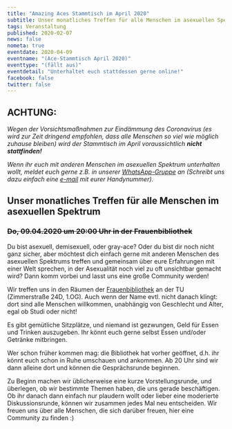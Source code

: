 ```yaml
---
title: "Amazing Aces Stammtisch im April 2020"
subtitle: Unser monatliches Treffen für alle Menschen im asexuellen Spektrum
tags: Veranstaltung
published: 2020-02-07
news: false
nometa: true
eventdate: 2020-04-09
eventname: "(Ace-Stammtisch April 2020)"
eventtype: "(fällt aus)"
eventdetail: "Unterhaltet euch stattdessen gerne online!"
facebook: false
twitter: false
---
```


## ACHTUNG:

*Wegen der Vorsichtsmaßnahmen zur Eindämmung des Coronavirus (es wird zur Zeit dringend empfohlen, dass alle Menschen so viel wie möglich zuhause bleiben) wird der Stammtisch im April voraussichtlich* _**nicht stattfinden!**_

*Wenn ihr euch mit anderen Menschen im asexuellen Spektrum unterhalten wollt, meldet euch gerne z.B. in unserer [WhatsApp-Gruppe](/whatsapp/) an (Schreibt uns dazu einfach eine [e-mail](/kontakt/) mit eurer Handynummer).*

## Unser monatliches Treffen für alle Menschen im asexuellen Spektrum

### <s>Do, 09.04.2020 um 20:00 Uhr in der Frauenbibliothek</s>

Du bist asexuell, demisexuell, oder gray-ace?
Oder du bist dir noch nicht ganz sicher, aber möchtest dich einfach gerne mit anderen Menschen des asexuellen Spektrums treffen und gemeinsam über eure Erfahrungen mit einer Welt sprechen, in der Asexualität noch viel zu oft unsichtbar gemacht wird?
Dann komm vorbei und lasst uns eine große Community werden!

Wir treffen uns in den Räumen der [Frauenbibliothek](https://www.frauenbib-bs.de) an der TU (Zimmerstraße 24D, 1.OG). Auch wenn der Name evtl. nicht danach klingt: dort sind alle Menschen willkommen, unabhängig von Geschlecht und Alter, egal ob Studi oder nicht!

Es gibt gemütliche Sitzplätze, und niemand ist gezwungen, Geld für Essen und Trinken auszugeben. Ihr könnt euch gerne selbst Essen und/oder Getränke mitbringen.

Wer schon früher kommen mag: die Bibliothek hat vorher geöffnet, d.h. ihr könnt euch schon in Ruhe umschauen und ankommen. Ab 20 Uhr sind wir dann alleine dort und können die Gesprächsrunde beginnen.

Zu Beginn machen wir üblicherweise eine kurze Vorstellungsrunde, und überlegen, ob wir bestimmte Themen haben, die uns gerade beschäftigen.
Ob ihr danach dann einfach nur plaudern wollt oder lieber eine moderierte Diskussionsrunde, können wir zusammen jedes Mal neu entscheiden. Wir freuen uns über alle Menschen, die sich darüber freuen, hier eine Community zu finden :)
